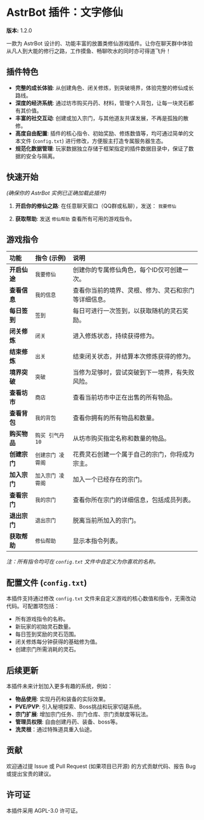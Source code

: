 # AstrBot 插件：文字修仙

**版本:** 1.2.0

一款为 AstrBot 设计的、功能丰富的放置类修仙游戏插件。让你在聊天群中体验从凡人到大能的修行之路，工作摸鱼、畅聊吹水的同时亦可得道飞升！

## 插件特色

* **完整的成长体验**: 从创建角色、闭关修炼，到突破境界，体验完整的修仙成长路线。
* **深度的经济系统**: 通过坊市购买丹药、材料，管理个人背包，让每一块灵石都有其价值。
* **丰富的社交互动**: 创建或加入宗门，与其他道友共谋发展，不再是孤独的散修。
* **高度自由配置**: 插件的核心指令、初始奖励、修炼数值等，均可通过简单的文本文件 (`config.txt`) 进行修改，方便服主打造专属服务器生态。
* **规范化数据管理**: 玩家数据独立存储于框架指定的插件数据目录中，保证了数据的安全与隔离。

## 快速开始

*(确保你的 AstrBot 实例已正确加载此插件)*

1.  **开启你的修仙之路**: 在任意聊天窗口（QQ群或私聊），发送：
    `我要修仙`

2.  **获取帮助**:
    发送 `修仙帮助` 查看所有可用的游戏指令。

## 游戏指令

| 功能 | 指令 (示例) | 说明 |
| :--- | :--- | :--- |
| **开启仙途** | `我要修仙` | 创建你的专属修仙角色，每个ID仅可创建一次。 |
| **查看信息** | `我的信息` | 查看你当前的境界、灵根、修为、灵石和宗门等详细信息。 |
| **每日签到** | `签到` | 每日可进行一次签到，以获取随机的灵石奖励。 |
| **闭关修炼** | `闭关` | 进入修炼状态，持续获得修为。 |
| **结束修炼** | `出关` | 结束闭关状态，并结算本次修炼获得的修为。 |
| **境界突破** | `突破` | 当修为足够时，尝试突破到下一境界，有失败风险。 |
| **查看坊市** | `商店` | 查看当前坊市中正在出售的所有物品。 |
| **查看背包** | `我的背包` | 查看你拥有的所有物品和数量。 |
| **购买物品** | `购买 引气丹 10` | 从坊市购买指定名称和数量的物品。 |
| **创建宗门** | `创建宗门 凌霄阁` |花费灵石创建一个属于自己的宗门，你将成为宗主。 |
| **加入宗门** | `加入宗门 凌霄阁` | 加入一个已经存在的宗门。 |
| **查看宗门** | `我的宗门` | 查看你所在宗门的详细信息，包括成员列表。 |
| **退出宗门** | `退出宗门` | 脱离当前所加入的宗门。 |
| **获取帮助** | `修仙帮助` | 显示本指令列表。 |

*注：所有指令均可在 `config.txt` 文件中自定义为你喜欢的名称。*

## 配置文件 (`config.txt`)

本插件支持通过修改 `config.txt` 文件来自定义游戏的核心数值和指令，无需改动代码。可配置项包括：
* 所有游戏指令的名称。
* 新玩家的初始灵石数量。
* 每日签到奖励的灵石范围。
* 闭关修炼每分钟获得的基础修为值。
* 创建宗门所需消耗的灵石。

## 后续更新

本插件未来计划加入更多有趣的系统，例如：
* **物品使用**: 实现丹药和装备的实际效果。
* **PVE/PVP**: 引入秘境探索、Boss挑战和玩家切磋系统。
* **宗门扩展**: 增加宗门任务、宗门仓库、宗门贡献度等玩法。
* **管理员权限**: 自由创建丹药、装备、boss等。
* **洗灵根**：通过特殊道具重入仙途。

## 贡献

欢迎通过提 Issue 或 Pull Request (如果项目已开源) 的方式贡献代码、报告 Bug 或提出宝贵的建议。

## 许可证

本插件采用 AGPL-3.0 许可证。